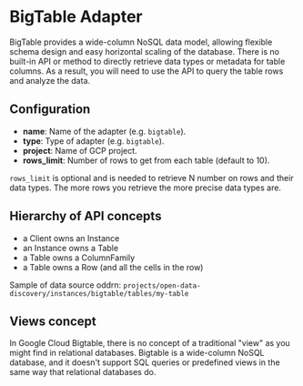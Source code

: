 # BigTable Adapter
BigTable provides a wide-column NoSQL data model, allowing flexible schema design and easy horizontal scaling of the database.
There is no built-in API or method to directly retrieve data types or metadata for table columns. 
As a result, you will need to use the API to query the table rows and analyze the data.

## Configuration

- **name**: Name of the adapter (e.g. `bigtable`).
- **type**: Type of adapter (e.g. `bigtable`).
- **project**: Name of GCP project.
- **rows_limit**: Number of rows to get from each table (default to 10).

`rows_limit` is optional and is needed to retrieve N number on rows and their data types. 
The more rows you retrieve the more precise data types are.

## Hierarchy of API concepts
- a Client owns an Instance
- an Instance owns a Table
- a Table owns a ColumnFamily
- a Table owns a Row (and all the cells in the row)

Sample of data source oddrn:
`projects/open-data-discovery/instances/bigtable/tables/my-table`


## Views concept
In Google Cloud Bigtable, there is no concept of a traditional "view" as you might find in relational databases. 
Bigtable is a wide-column NoSQL database, and it doesn't support SQL queries or predefined views in the same way that relational databases do.
